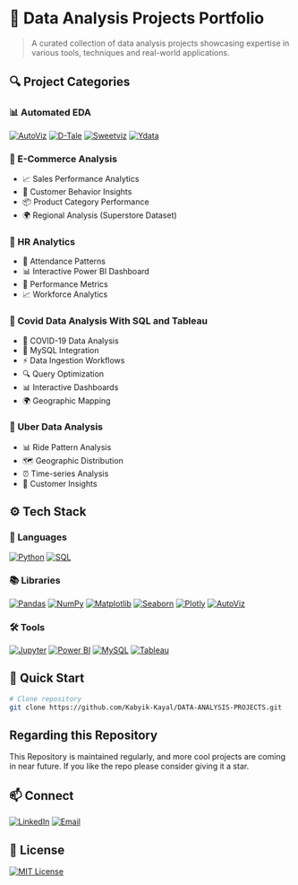 # 🎯 Data Analysis Projects Portfolio

> A curated collection of data analysis projects showcasing expertise in various tools, techniques and real-world applications.

## 🔍 Project Categories

### 📊 Automated EDA
[![AutoViz](https://img.shields.io/badge/AutoViz-Analysis-blue)]()
[![D-Tale](https://img.shields.io/badge/D--Tale-Interactive-green)]()
[![Sweetviz](https://img.shields.io/badge/Sweetviz-Reports-orange)]()
[![Ydata](https://img.shields.io/badge/Ydata-Profiling-red)]()

### 🛒 E-Commerce Analysis
- 📈 Sales Performance Analytics
- 👥 Customer Behavior Insights
- 📦 Product Category Performance
- 🌍 Regional Analysis (Superstore Dataset)

### 👥 HR Analytics
- 📅 Attendance Patterns
- 📊 Interactive Power BI Dashboard
- 🎯 Performance Metrics
- 📈 Workforce Analytics

### 💾 Covid Data Analysis With SQL and Tableau
- 🦠 COVID-19 Data Analysis
- 🔄 MySQL Integration
- ⚡ Data Ingestion Workflows
- 🔍 Query Optimization
- 📊 Interactive Dashboards
- 🌍 Geographic Mapping

### 🚗 Uber Data Analysis
- 📊 Ride Pattern Analysis
- 🗺️ Geographic Distribution
- ⏰ Time-series Analysis
- 👥 Customer Insights

## ⚙️ Tech Stack

### 🔧 Languages
[![Python](https://img.shields.io/badge/Python-3776AB?style=for-the-badge&logo=python&logoColor=white)]()
[![SQL](https://img.shields.io/badge/SQL-4479A1?style=for-the-badge&logo=mysql&logoColor=white)]()

### 📚 Libraries
[![Pandas](https://img.shields.io/badge/Pandas-150458?style=for-the-badge&logo=pandas&logoColor=white)]()
[![NumPy](https://img.shields.io/badge/NumPy-013243?style=for-the-badge&logo=numpy&logoColor=white)]()
[![Matplotlib](https://img.shields.io/badge/Matplotlib-11557c?style=for-the-badge&logo=python&logoColor=white)]()
[![Seaborn](https://img.shields.io/badge/Seaborn-3776AB?style=for-the-badge&logo=python&logoColor=white)]()
[![Plotly](https://img.shields.io/badge/Plotly-3F4F75?style=for-the-badge&logo=plotly&logoColor=white)]()
[![AutoViz](https://img.shields.io/badge/AutoViz-FF6B6B?style=for-the-badge&logo=python&logoColor=white)]()

### 🛠️ Tools
[![Jupyter](https://img.shields.io/badge/Jupyter-F37626?style=for-the-badge&logo=jupyter&logoColor=white)]()
[![Power BI](https://img.shields.io/badge/Power_BI-F2C811?style=for-the-badge&logo=powerbi&logoColor=black)]()
[![MySQL](https://img.shields.io/badge/MySQL-4479A1?style=for-the-badge&logo=mysql&logoColor=white)]()
[![Tableau](https://img.shields.io/badge/Tableau-E97627?style=for-the-badge&logo=tableau&logoColor=white)]()


## 🚀 Quick Start

```bash
# Clone repository
git clone https://github.com/Kabyik-Kayal/DATA-ANALYSIS-PROJECTS.git
```
## Regarding this Repository
This Repository is maintained regularly, and more cool projects are coming in near future. If you like the repo please consider giving it a star.

## 📫 Connect

[![LinkedIn](https://img.shields.io/badge/LinkedIn-Connect-blue)](https://www.linkedin.com/in/kabyik-kayal/)
[![Email](https://img.shields.io/badge/Email-Contact-red)](mailto:scientistk001@gmail.com)

## 📄 License

[![MIT License](https://img.shields.io/badge/License-MIT-green.svg)](License)
